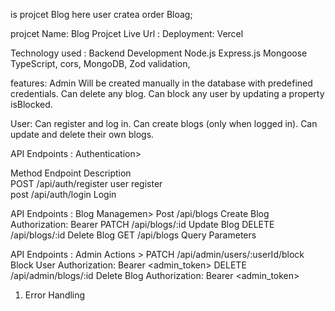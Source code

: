 is projcet Blog here user cratea order  Bloag;

projcet Name: Blog Projcet 
Live Url : 
Deployment: Vercel

Technology used :
Backend Development
Node.js
Express.js
Mongoose
TypeScript,
cors,
MongoDB,
Zod validation,


features: Admin
Will be created manually in the database with predefined credentials.
Can delete any blog.
Can block any user by updating a property isBlocked.


User:
Can register and log in.
Can create blogs (only when logged in).
Can update and delete their own blogs.



API Endpoints : Authentication>

Method     	Endpoint	                   Description	
POST	    /api/auth/register	           user register	
post	     /api/auth/login                Login

API Endpoints : Blog Managemen>
Post	        /api/blogs                  Create Blog Authorization: Bearer <token>
PATCH           /api/blogs/:id               Update Blog
DELETE          /api/blogs/:id               Delete Blog
GET             /api/blogs                   Query Parameters

API Endpoints : Admin Actions >
PATCH	    /api/admin/users/:userId/block	  Block User Authorization: Bearer <admin_token>
DELETE      /api/admin/blogs/:id              Delete Blog Authorization: Bearer <admin_token>

1. Error Handling





